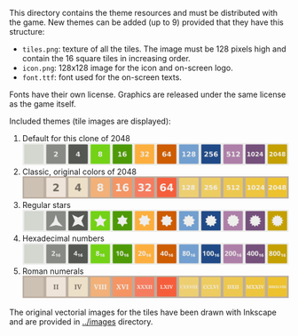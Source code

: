 This directory contains the theme resources and must be distributed
with the game. New themes can be added (up to 9) provided that they
have this structure:

- `tiles.png`: texture of all the tiles. The image must be
  128 pixels high and contain the 16 square tiles in increasing order.
- `icon.png`: 128x128 image for the icon and on-screen logo.
- `font.ttf`: font used for the on-screen texts.

Fonts have their own license. Graphics are released under the same license as the game itself.

Included themes (tile images are displayed):
1. Default for this clone of 2048
![Theme 1](1/tiles.png?raw=true "Theme 1")
2. Classic, original colors of 2048
![Theme 2](2/tiles.png?raw=true "Theme 2")
3. Regular stars
![Theme 3](3/tiles.png?raw=true "Theme 3")
4. Hexadecimal numbers
![Theme 4](4/tiles.png?raw=true "Theme 4")
5. Roman numerals
![Theme 5](5/tiles.png?raw=true "Theme 5")


The original vectorial images for the tiles have been drawn with
Inkscape and are provided in [../images](../images) directory.
